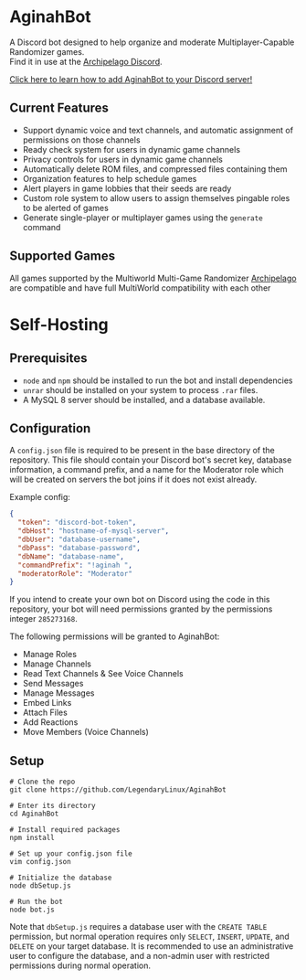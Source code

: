 # AginahBot
A Discord bot designed to help organize and moderate Multiplayer-Capable Randomizer games.  
Find it in use at the [Archipelago Discord](https://discord.gg/B5pjMYy).

[Click here to learn how to add AginahBot to your Discord server!](https://github.com/LegendaryLinux/AginahBot/wiki/Using-AginahBot-on-Your-Discord-Server)

## Current Features
- Support dynamic voice and text channels, and automatic assignment of permissions on those channels
- Ready check system for users in dynamic game channels
- Privacy controls for users in dynamic game channels
- Automatically delete ROM files, and compressed files containing them
- Organization features to help schedule games
- Alert players in game lobbies that their seeds are ready
- Custom role system to allow users to assign themselves pingable roles to be alerted of games
- Generate single-player or multiplayer games using the `generate` command

## Supported Games
All games supported by the Multiworld Multi-Game Randomizer
[Archipelago](https://github.com/ArchipelagoMW/Archipelago)
are compatible and have full MultiWorld compatibility with each other

# Self-Hosting

## Prerequisites
- `node` and `npm` should be installed to run the bot and install dependencies
- `unrar` should be installed on your system to process `.rar` files.
- A MySQL 8 server should be installed, and a database available.

## Configuration
A `config.json` file is required to be present in the base directory of the repository. This file should contain
your Discord bot's secret key, database information, a command prefix, and a name for the Moderator role which
will be created on servers the bot joins if it does not exist already. 

Example config:
```json
{
  "token": "discord-bot-token",
  "dbHost": "hostname-of-mysql-server",
  "dbUser": "database-username",
  "dbPass": "database-password",
  "dbName": "database-name",
  "commandPrefix": "!aginah ",
  "moderatorRole": "Moderator"
}
```

If you intend to create your own bot on Discord using the code in this repository, your bot will need
permissions granted by the permissions integer `285273168`.

The following permissions will be granted
to AginahBot:
- Manage Roles
- Manage Channels
- Read Text Channels & See Voice Channels
- Send Messages
- Manage Messages
- Embed Links
- Attach Files
- Add Reactions
- Move Members (Voice Channels)

## Setup
```shell script
# Clone the repo
git clone https://github.com/LegendaryLinux/AginahBot

# Enter its directory
cd AginahBot

# Install required packages
npm install

# Set up your config.json file
vim config.json

# Initialize the database
node dbSetup.js

# Run the bot
node bot.js
```

Note that `dbSetup.js` requires a database user with the `CREATE TABLE` permission, but normal operation requires
only `SELECT`, `INSERT`, `UPDATE`, and `DELETE` on your target database. It is recommended to use an administrative
user to configure the database, and a non-admin user with restricted permissions during normal operation.
